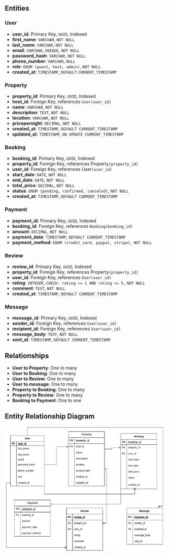 ## Entities
### User
- **user_id**: Primary Key, `UUID`, Indexed
- **first_name**: `VARCHAR`, `NOT NULL`
- **last_name**: `VARCHAR`, `NOT NULL`
- **email**: `VARCHAR`, `UNIQUE`, `NOT NULL`
- **password_hash**: `VARCHAR`, `NOT NULL`
- **phone_number**: `VARCHAR`, `NULL`
- **role**: `ENUM (guest, host, admin)`, `NOT NULL`
- **created_at**: `TIMESTAMP`, `DEFAULT` `CURRENT_TIMESTAMP`

### Property
- **property_id**: Primary Key, `UUID`, Indexed
- **host_id**: Foreign Key, references `User(user_id)`
- **name**: `VARCHAR`, `NOT NULL`
- **description**: `TEXT`, `NOT NULL`
- **location**: `VARCHAR`, `NOT NULL`
- **pricepernight**: `DECIMAL`, `NOT NULL`
- **created_at**: `TIMESTAMP`, `DEFAULT CURRENT_TIMESTAMP`
- **updated_at**: `TIMESTAMP`, `ON UPDATE CURRENT_TIMESTAMP`


### Booking
- **booking_id**: Primary Key, `UUID`, Indexed
- **property_id**: Foreign Key, references Property`(property_id)`
- **user_id**: Foreign Key, references User`(user_id)`
- **start_date**: `DATE`, `NOT NULL`
- **end_date**: `DATE`, `NOT NULL`
- **total_price**: `DECIMAL`, `NOT NULL`
- **status**: `ENUM (pending, confirmed, canceled)`, `NOT NULL`
- **created_at**: `TIMESTAMP`, `DEFAULT CURRENT_TIMESTAMP`


### Payment
- **payment_id**: Primary Key, `UUID`, Indexed
- **booking_id**: Foreign Key, references `Booking(booking_id)`
- **amount**: `DECIMAL`, `NOT NULL`
- **payment_date**: `TIMESTAMP`, `DEFAULT CURRENT_TIMESTAMP`
- **payment_method**: `ENUM (credit_card, paypal, stripe)`,` NOT NULL`


### Review
- **review_id**: Primary Key, `UUID`, Indexed
- **property_id**: Foreign Key, references Property`(property_id)`
- **user_id**: Foreign Key, references `User(user_id)`
- **rating**: `INTEGER`, `CHECK: rating >= 1 AND rating <= 5,` `NOT NULL`
- **comment**: `TEXT`, `NOT NULL`
- **created_at**: `TIMESTAMP`, `DEFAULT CURRENT_TIMESTAMP`


### Message
- **message_id**: Primary Key, `UUID`, Indexed
- **sender_id**: Foreign Key, references `User(user_id)`
- **recipient_id**: Foreign Key, references `User(user_id)`
- **message_body**: `TEXT`, `NOT NULL`
- **sent_at**: `TIMESTAMP`, `DEFAULT CURRENT_TIMESTAMP`

## Relationships
- **User to Property**: One to many 
- **User to Booking**: One to many
- **User to Review**: One to many
- **User to message**: One to many
- **Property to Booking**: One to many
- **Property to Review**: One to many
- **Booking to Payment**: One to one

## Entity Relationship Diagram
![ERD Diagram](./alx-airbnb-erd.jpg)